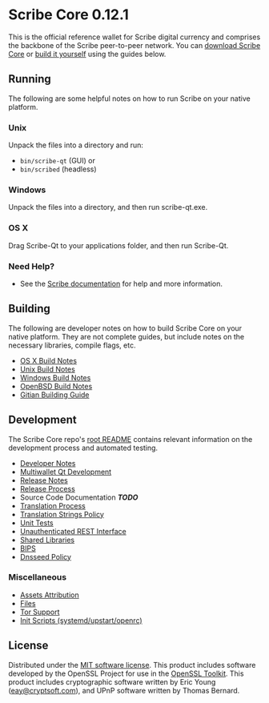 Scribe Core 0.12.1
=====================

This is the official reference wallet for Scribe digital currency and comprises the backbone of the Scribe peer-to-peer network. You can [download Scribe Core](https://github.com/scribenetwork/scribe/releases) or [build it yourself](#building) using the guides below.

Running
---------------------
The following are some helpful notes on how to run Scribe on your native platform.

### Unix

Unpack the files into a directory and run:

- `bin/scribe-qt` (GUI) or
- `bin/scribed` (headless)

### Windows

Unpack the files into a directory, and then run scribe-qt.exe.

### OS X

Drag Scribe-Qt to your applications folder, and then run Scribe-Qt.

### Need Help?

* See the [Scribe documentation](https://github.com/scribenetwork/scribe/wiki)
for help and more information.

Building
---------------------
The following are developer notes on how to build Scribe Core on your native platform. They are not complete guides, but include notes on the necessary libraries, compile flags, etc.

- [OS X Build Notes](build-osx.md)
- [Unix Build Notes](build-unix.md)
- [Windows Build Notes](build-windows.md)
- [OpenBSD Build Notes](build-openbsd.md)
- [Gitian Building Guide](gitian-building.md)

Development
---------------------
The Scribe Core repo's [root README](/README.md) contains relevant information on the development process and automated testing.

- [Developer Notes](developer-notes.md)
- [Multiwallet Qt Development](multiwallet-qt.md)
- [Release Notes](release-notes.md)
- [Release Process](release-process.md)
- Source Code Documentation ***TODO***
- [Translation Process](translation_process.md)
- [Translation Strings Policy](translation_strings_policy.md)
- [Unit Tests](unit-tests.md)
- [Unauthenticated REST Interface](REST-interface.md)
- [Shared Libraries](shared-libraries.md)
- [BIPS](bips.md)
- [Dnsseed Policy](dnsseed-policy.md)

### Miscellaneous
- [Assets Attribution](assets-attribution.md)
- [Files](files.md)
- [Tor Support](tor.md)
- [Init Scripts (systemd/upstart/openrc)](init.md)

License
---------------------
Distributed under the [MIT software license](http://www.opensource.org/licenses/mit-license.php).
This product includes software developed by the OpenSSL Project for use in the [OpenSSL Toolkit](https://www.openssl.org/). This product includes
cryptographic software written by Eric Young ([eay@cryptsoft.com](mailto:eay@cryptsoft.com)), and UPnP software written by Thomas Bernard.
